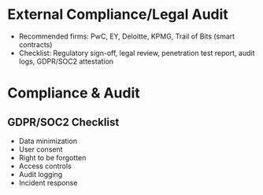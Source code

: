 # External Compliance/Legal Audit
- Recommended firms: PwC, EY, Deloitte, KPMG, Trail of Bits (smart contracts)
- Checklist: Regulatory sign-off, legal review, penetration test report, audit logs, GDPR/SOC2 attestation
# Compliance & Audit

## GDPR/SOC2 Checklist
- Data minimization
- User consent
- Right to be forgotten
- Access controls
- Audit logging
- Incident response
